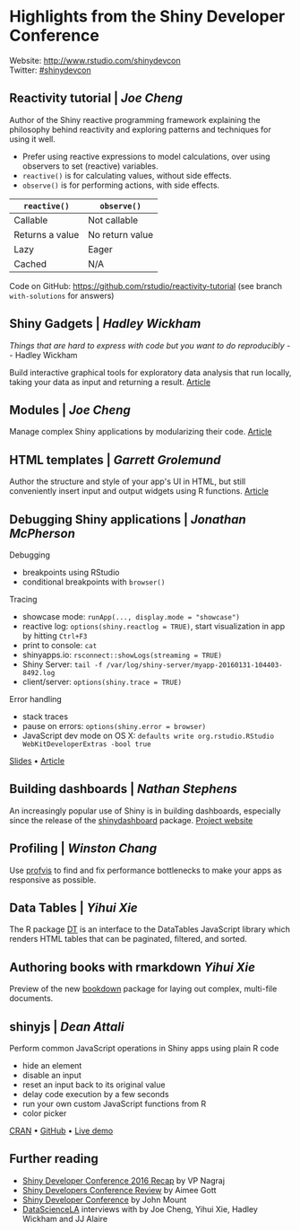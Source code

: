 # Highlights from the Shiny Developer Conference

Website: http://www.rstudio.com/shinydevcon  
Twitter: [#shinydevcon](http://twitter.com/hashtag/shinydevcon)

## Reactivity tutorial | *Joe Cheng*

Author of the Shiny reactive programming framework explaining the philosophy behind reactivity and exploring patterns and techniques for using it well.

- Prefer using reactive expressions to model calculations, over using observers to set (reactive) variables.
- `reactive()` is for calculating values, without side effects.
- `observe()` is for performing actions, with side effects.

| `reactive()` | `observe()` |
| ---------- | --------- |
| Callable   | 	Not callable |
| Returns a value | No return value |
| Lazy |	Eager |
| Cached | N/A |

Code on GitHub: https://github.com/rstudio/reactivity-tutorial (see branch `with-solutions` for answers)

## Shiny Gadgets | *Hadley Wickham*

*Things that are hard to express with code but you want to do reproducibly* -- Hadley Wickham

Build interactive graphical tools for exploratory data analysis that run locally, taking your data as input and returning a result. [Article](http://shiny.rstudio.com/articles/gadgets.html)

## Modules | *Joe Cheng*

Manage complex Shiny applications by modularizing their code. [Article](http://shiny.rstudio.com/articles/modules.html)

## HTML templates | *Garrett Grolemund* 

Author the structure and style of your app's UI in HTML, but still conveniently insert input and output widgets using R functions. [Article](http://shiny.rstudio.com/articles/templates.html)

## Debugging Shiny applications | *Jonathan McPherson*

Debugging
- breakpoints using RStudio
- conditional breakpoints with `browser()`

Tracing
- showcase mode: `runApp(..., display.mode = "showcase")`
- reactive log: `options(shiny.reactlog = TRUE)`, start visualization in app by hitting `Ctrl+F3`
- print to console: `cat`
- shinyapps.io: `rsconnect::showLogs(streaming = TRUE)`
- Shiny Server: `tail -f /var/log/shiny-server/myapp-20160131-104403-8492.log`
- client/server: `options(shiny.trace = TRUE)`

Error handling
- stack traces
- pause on errors: `options(shiny.error = browser)`
- JavaScript dev mode on OS X: `defaults write org.rstudio.RStudio WebKitDeveloperExtras -bool true`

[Slides](http://rpubs.com/jmcphers/149638) &bull; [Article](http://shiny.rstudio.com/articles/debugging.html)

## Building dashboards | *Nathan Stephens*

An increasingly popular use of Shiny is in building dashboards, especially since the release of the [shinydashboard](https://github.com/rstudio/shinydashboard) package. [Project website](http://rstudio.github.io/shinydashboard/)

## Profiling | *Winston Chang*

Use [profvis](https://github.com/rstudio/profvis) to find and fix performance bottlenecks to make your apps as responsive as possible.

## Data Tables | *Yihui Xie*

The R package [DT](https://github.com/rstudio/DT) is an interface to the DataTables JavaScript library which renders HTML tables that can be paginated, filtered, and sorted.

## Authoring books with rmarkdown *Yihui Xie*

Preview of the new [bookdown](http://rstudio.github.io/bookdown) package for laying out complex, multi-file documents.

## shinyjs | *Dean Attali*

Perform common JavaScript operations in Shiny apps using plain R code
- hide an element
- disable an input
- reset an input back to its original value
- delay code execution by a few seconds
- run your own custom JavaScript functions from R
- color picker

[CRAN](http://cran.r-project.org/web/packages/shinyjs) &bull; [GitHub](http://github.com/daattali/shinyjs) &bull; [Live demo](http://daattali.com/shiny/shinyjs-demo/)

## Further reading

- [Shiny Developer Conference 2016 Recap](http://www.r-bloggers.com/shiny-developer-conference-2016-recap/) by VP Nagraj
- [Shiny Developers Conference Review](http://www.r-bloggers.com/shiny-developers-conference-review/) by Aimee Gott
- [Shiny Developer Conference](http://www.r-bloggers.com/shiny-developer-conference/) by John Mount
- [DataScienceLA](http://www.youtube.com/user/DataScienceLA) interviews with by Joe Cheng, Yihui Xie, Hadley Wickham and JJ Alaire
